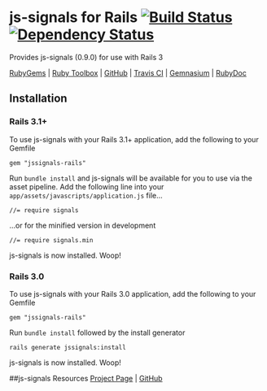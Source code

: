 # js-signals for Rails [![Build Status][travis_ci_build_status]][travis_ci][![Dependency Status][gemnasium_dependency_status]][gemnasium]

Provides js-signals (0.9.0) for use with Rails 3

[RubyGems][ruby_gems] | [Ruby Toolbox][ruby_toolbox] | [GitHub][github] | [Travis CI][travis_ci] | [Gemnasium][gemnasium] | [RubyDoc][ruby_doc]

## Installation
### Rails 3.1+
To use js-signals with your Rails 3.1+ application, add the following to your Gemfile

```
gem "jssignals-rails"
``` 
Run ```bundle install``` and js-signals will be available for you to use via the asset pipeline. Add the following line into your ```app/assets/javascripts/application.js``` file...

```
//= require signals
```
...or for the minified version in development

```
//= require signals.min
```
js-signals is now installed. Woop!

### Rails 3.0
To use js-signals with your Rails 3.0 application, add the following to your Gemfile

```
gem "jssignals-rails"
``` 
Run ```bundle install``` followed by the install generator

```
rails generate jssignals:install
``` 
js-signals is now installed. Woop!

##js-signals Resources
[Project Page][jssignals_project_page] | [GitHub][jssignals_github]

[ruby_gems]: http://rubygems.org/gems/jssignals-rails
[ruby_toolbox]: http://www.ruby-toolbox.com/projects/jssignals-rails
[github]: http://github.com/philostler/jssignals-rails
[travis_ci]: http://travis-ci.org/philostler/jssignals-rails
[travis_ci_build_status]: https://secure.travis-ci.org/philostler/jssignals-rails.png
[gemnasium]: https://gemnasium.com/philostler/jssignals-rails
[gemnasium_dependency_status]: https://gemnasium.com/philostler/jssignals-rails.png
[ruby_doc]: http://rubydoc.info/github/philostler/jssignals-rails/master/frames
[jssignals_project_page]: http://millermedeiros.github.com/js-signals
[jssignals_github]: http://github.com/millermedeiros/js-signals